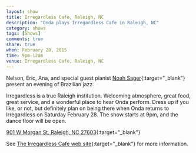 ```yaml
---
layout: show
title: Irregardless Cafe, Raleigh, NC
description: "Onda plays Irregardless Cafe in Raleigh, NC"
category: shows
tags: [Shows]
comments: true
share: true
when: February 28, 2015
time: 9pm-12am
venue: Irregardless Cafe, Raleigh, NC
---
```


Nelson, Eric, Ana, and special guest pianist [Noah Sager](http://noahsagermusic.com/){:target="_blank"} present an evening of Brazilian jazz.

Irregardless is a true Raleigh institution. Welcoming atmosphere, great food, great service, and a wonderful place to hear Onda perform. Dress up if you like, or not, but definitely plan on being there when Onda returns to Irregardless on Saturday February 28. The show starts at 9pm, and the dance floor will be open.

[901 W Morgan St, Raleigh, NC 27603](https://www.google.com/maps/place/Irregardless+Cafe+%26+Catering/@35.781173,-78.656003,17z/data=!3m1!4b1!4m2!3m1!1s0x0:0xf805aebd93125ade){:target="_blank"}

See [The Irregardless Cafe web site](http://www.irregardless.com/){:target="_blank"} for more information.

